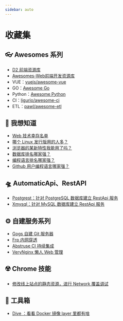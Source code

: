 ```yaml
---
sidebar: auto
---
```


# 收藏集

## 👓 Awesomes 系列

- [D2 前端资源库](https://awesome.fairyever.com/)
- [Awesomes-Web前端开发资源库](https://www.awesomes.cn/)
- VUE：[vuejs/awesome-vue](https://github.com/vuejs/awesome-vue)
- GO：[Awesome Go](https://awesome-go.com/)
- Python：[Awesome Python](https://awesome-python.com/)
- CI：[ligurio/awesome-ci](https://github.com/ligurio/awesome-ci/blob/master/README.md)
- ETL：[pawl/awesome-etl](https://github.com/pawl/awesome-etl)

## 🧐 我想知道

- [Web 技术幸存名单](https://w3techs.com/)
- [哪个 Linux 发行版用的人多？](http://7z.cx/dsc/)
- [浏览器的某新特性我能用了吗？](https://caniuse.com/)
- [数据库排名哪家强？](https://db-engines.com/en/ranking)
- [编程语言排名哪家强？](https://www.tiobe.com/tiobe-index/)
- [Github 用户编程语言哪家强？](https://www.benfrederickson.com/ranking-programming-languages-by-github-users/)

## 🛸 AutomaticApi、RestAPI

- [Postgrest：针对 PostgreSQL 数据库建立 RestApi 服务](https://postgrest.org/zh/latest/)
- [Xmysql：针对 MySQL 数据库建立 RestApi 服务](https://github.com/o1lab/xmysql)

## ⚙️ 自建服务系列

- [Gogs 自建 Git 服务器](https://gogs.io/)
- [Frp 内网穿透](https://github.com/fatedier/frp)
- [Abstruse CI 持续集成](https://github.com/bleenco/abstruse)
- [VeryNginx 懒人 Web 管理](https://github.com/alexazhou/VeryNginx/blob/master/readme_zh.md)

## ☢️ Chrome 技能

- [修改线上站点的静态资源，进行 Network 覆盖调试](https://umaar.com/dev-tips/162-network-overrides/)

## 🔫 工具箱

- [Dive ：看看 Docker 镜像 layer 里都有啥](https://github.com/wagoodman/dive)

<PrettyComment />
